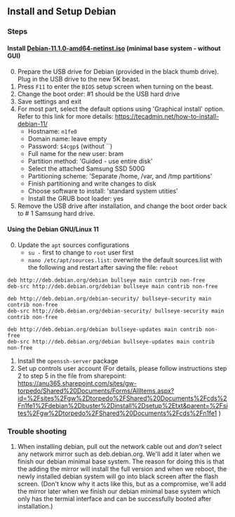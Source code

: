 ## Install and Setup Debian

### Steps

#### Install [Debian-11.1.0-amd64-netinst.iso](https://www.debian.org/download) (minimal base system - without GUI)

0. Prepare the USB drive for Debian (provided in the black thumb drive). Plug in the USB drive to the new 5K beast.
1. Press `F11` to enter the `BIOS` setup screen when turning on the beast.
2. Change the boot order: #1 should be the USB hard drive
3. Save settings and exit
4. For most part, select the default options using 'Graphical install' option. Refer to this link for more details: https://tecadmin.net/how-to-install-debian-11/
   - Hostname: `n1fe0`
   - Domain name: leave empty
   - Password: `$4cgp$` (without ``)
   - Full name for the new user: bram
   - Partition method: 'Guided - use entire disk'
   - Select the attached Samsung SSD 500G
   - Partitioning scheme: 'Separate /home, /var, and /tmp partitions'
   - Finish partitioning and write changes to disk
   - Choose software to install: 'standard system utities'
   - Install the GRUB boot loader: yes
5. Remove the USB drive after installation, and change the boot order back to # 1 Samsung hard drive.

#### Using the Debian GNU/Linux 11

0. Update the `apt` sources configurations
   - `su -` first to change to `root` user first
   - `nano /etc/apt/sources.list`: overwrite the default sources.list with the following and restart after saving the file: `reboot`

```
deb http://deb.debian.org/debian bullseye main contrib non-free
deb-src http://deb.debian.org/debian bullseye main contrib non-free

deb http://deb.debian.org/debian-security/ bullseye-security main contrib non-free
deb-src http://deb.debian.org/debian-security/ bullseye-security main contrib non-free

deb http://deb.debian.org/debian bullseye-updates main contrib non-free
deb-src http://deb.debian.org/debian bullseye-updates main contrib non-free
```

1. Install the `openssh-server` package
2. Set up controls user account
   (For details, please follow instructions step 2 to step 5 in the file from sharepoint: https://anu365.sharepoint.com/sites/gw-torpedo/Shared%20Documents/Forms/AllItems.aspx?id=%2Fsites%2Fgw%2Dtorpedo%2FShared%20Documents%2Fcds%2Fn1fe1%2Fdebian%2Dbuster%2Dinstall%2Dsetup%2Etxt&parent=%2Fsites%2Fgw%2Dtorpedo%2FShared%20Documents%2Fcds%2Fn1fe1 )

### Trouble shooting

1. When installing debian, pull out the network cable out and _don't_ select any network mirror such as deb.debian.org. We'll add it later when we finish our debian minimal base system. The reason for doing this is that the adding the mirror will install the full version and when we reboot, the newly installed debian system will go into black screen after the flash screen. (Don't know why it acts like this, but as a compromise, we'll add the mirror later when we finish our debian minimal base system which only has the termial interface and can be successfully booted after installation.)

